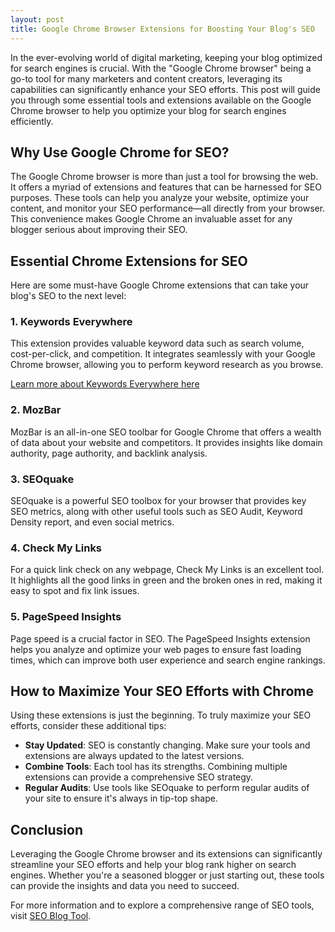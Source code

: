 ```yaml
---
layout: post
title: Google Chrome Browser Extensions for Boosting Your Blog's SEO
---
```



In the ever-evolving world of digital marketing, keeping your blog optimized for search engines is crucial. With the "Google Chrome browser" being a go-to tool for many marketers and content creators, leveraging its capabilities can significantly enhance your SEO efforts. This post will guide you through some essential tools and extensions available on the Google Chrome browser to help you optimize your blog for search engines efficiently.

## Why Use Google Chrome for SEO?

The Google Chrome browser is more than just a tool for browsing the web. It offers a myriad of extensions and features that can be harnessed for SEO purposes. These tools can help you analyze your website, optimize your content, and monitor your SEO performance—all directly from your browser. This convenience makes Google Chrome an invaluable asset for any blogger serious about improving their SEO.

## Essential Chrome Extensions for SEO

Here are some must-have Google Chrome extensions that can take your blog's SEO to the next level:

### 1. **Keywords Everywhere**

This extension provides valuable keyword data such as search volume, cost-per-click, and competition. It integrates seamlessly with your Google Chrome browser, allowing you to perform keyword research as you browse.

[Learn more about Keywords Everywhere here](https://seoblogtool.com/)

### 2. **MozBar**

MozBar is an all-in-one SEO toolbar for Google Chrome that offers a wealth of data about your website and competitors. It provides insights like domain authority, page authority, and backlink analysis.

### 3. **SEOquake**

SEOquake is a powerful SEO toolbox for your browser that provides key SEO metrics, along with other useful tools such as SEO Audit, Keyword Density report, and even social metrics.

### 4. **Check My Links**

For a quick link check on any webpage, Check My Links is an excellent tool. It highlights all the good links in green and the broken ones in red, making it easy to spot and fix link issues.

### 5. **PageSpeed Insights**

Page speed is a crucial factor in SEO. The PageSpeed Insights extension helps you analyze and optimize your web pages to ensure fast loading times, which can improve both user experience and search engine rankings.

## How to Maximize Your SEO Efforts with Chrome

Using these extensions is just the beginning. To truly maximize your SEO efforts, consider these additional tips:

- **Stay Updated**: SEO is constantly changing. Make sure your tools and extensions are always updated to the latest versions.
- **Combine Tools**: Each tool has its strengths. Combining multiple extensions can provide a comprehensive SEO strategy.
- **Regular Audits**: Use tools like SEOquake to perform regular audits of your site to ensure it's always in tip-top shape.

## Conclusion

Leveraging the Google Chrome browser and its extensions can significantly streamline your SEO efforts and help your blog rank higher on search engines. Whether you're a seasoned blogger or just starting out, these tools can provide the insights and data you need to succeed.

For more information and to explore a comprehensive range of SEO tools, visit [SEO Blog Tool](https://seoblogtool.com/).
